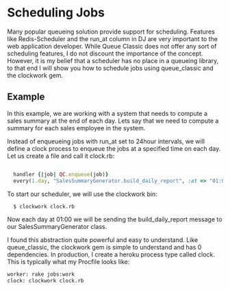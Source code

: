 # Scheduling Jobs

Many popular queueing solution provide support for scheduling. Features like
Redis-Scheduler and the run_at column in DJ are very important to the web
application developer. While Queue Classic does not offer any sort of scheduling
features, I do not discount the importance of the concept. However, it is my
belief that a scheduler has no place in a queueing library, to that end I will
show you how to schedule jobs using queue_classic and the clockwork gem.

## Example

In this example, we are working with a system that needs to compute a sales
summary at the end of each day. Lets say that we need to compute a summary for
each sales employee in the system.

Instead of enqueueing jobs with run_at set to 24hour intervals,
we will define a clock process to enqueue the jobs at a specified
time on each day. Let us create a file and call it clock.rb:

```ruby

  handler {|job| QC.enqueue(job)}
  every(1.day, "SalesSummaryGenerator.build_daily_report", :at => "01:00")

```

To start our scheduler, we will use the clockwork bin:

```bash
  $ clockwork clock.rb
```

Now each day at 01:00 we will be sending the build_daily_report message to our
SalesSummaryGenerator class.

I found this abstraction quite powerful and easy to understand. Like
queue_classic, the clockwork gem is simple to understand and has 0 dependencies.
In production, I create a heroku process type called clock. This is typically
what my Procfile looks like:

```bash
worker: rake jobs:work
clock: clockwork clock.rb
```
